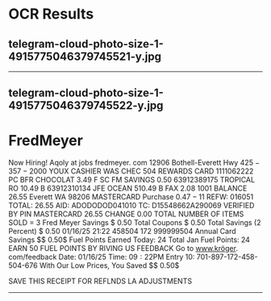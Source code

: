 # OCR Results

## telegram-cloud-photo-size-1-4915775046379745521-y.jpg



---

## telegram-cloud-photo-size-1-4915775046379745522-y.jpg

# FredMeyer 

Now Hiring!
Aqoly at jobs fredmeyer. com
12906 Bothell-Everett Hwy $425-357-2000$
YOUX CASHIER WAS CHEC 504
REWARDS CARD 1111062222 PC BFR CHOCOLAT 3.49 F
SC FM SAVINGS 0.50
63912389175 TROPICAL RO 10.49 B
63912310134 JFE OCEAN 510.49 B
FAX 2.08
1001 BALANCE 26.55
Everett WA 98206
MASTERCARD Purchase
$0.47-11$
REFW: 016051 TOTAL: 26.55
AID: ADODODOD041010
TC: D15548662A290069
VERIFIED BY PIN
MASTERCARD 26.55
CHANGE 0.00
TOTAL NUMBER OF ITEMS SOLD = 3
Fred Meyer Savings $ 0.50
Total Coupons $ 0.50
Total Savings (2 Percent) $ 0.50
01/16/25 21:22 458504 172 999999504
Annual Card Savings $$ 0.50$
Fuel Points Earned Today: 24
Total Jan Fuel Points: 24
EARN 50 FUEL POINTS
BY RIVING US FEEDBACK
Go to www.kröger. com/feedback
Date: $01 / 16 / 25$
Time: $09: 22 \mathrm{PM}$
Entry 10: 701-897-172-458-504-676
With Our Low Prices, You Saved $$ 0.50$

SAVE THIS RECEIPT FOR REFLNDS
LA ADJUSTMENTS

---

